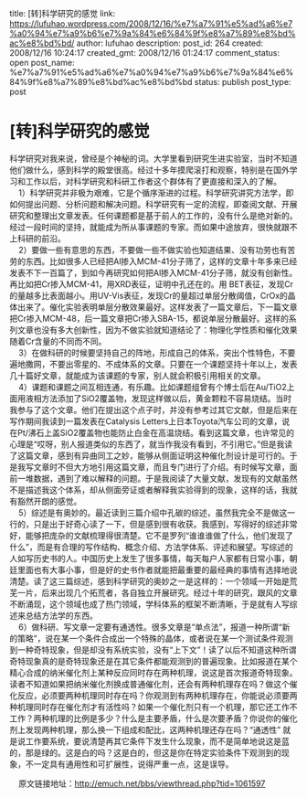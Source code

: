title: [转]科学研究的感觉
link: https://lufuhao.wordpress.com/2008/12/16/%e7%a7%91%e5%ad%a6%e7%a0%94%e7%a9%b6%e7%9a%84%e6%84%9f%e8%a7%89%e8%bd%ac%e8%bd%bd/
author: lufuhao
description: 
post_id: 264
created: 2008/12/16 10:24:17
created_gmt: 2008/12/16 01:24:17
comment_status: open
post_name: %e7%a7%91%e5%ad%a6%e7%a0%94%e7%a9%b6%e7%9a%84%e6%84%9f%e8%a7%89%e8%bd%ac%e8%bd%bd
status: publish
post_type: post

# [转]科学研究的感觉

科学研究对我来说，曾经是个神秘的词。大学里看到研究生进实验室，当时不知道他们做什么，感到科学的殿堂很高。经过十多年摸爬滚打和观察，特别是在国外学习和工作以后，对科学研究和科研工作者这个群体有了更直接和深入的了解。  
    1）科学研究并非极为艰难，它是个循序渐进的过程。科学研究讲究方法学，即如何提出问题、分析问题和解决问题。科学研究有一定的流程，即查阅文献、开展研究和整理出文章发表。任何课题都是基于前人的工作的，没有什么是绝对新的。经过一段时间的坚持，就能成为所从事课题的专家。而如果中途放弃，很快就跟不上科研的前沿。  
    2）要做一些有意思的东西，不要做一些不做实验也知道结果、没有功劳也有苦劳的东西。比如很多人已经把Al掺入MCM-41分子筛了，这样的文章十年多来已经发表不下一百篇了，到如今再研究如何把Al掺入MCM-41分子筛，就没有创新性。再比如把Cr掺入MCM-41，用XRD表征，证明中孔还在的。用 BET表征，发现Cr的量越多比表面越小。用UV-Vis表征，发现Cr的量超过单层分散阈值，CrOx的晶体出来了。催化实验表明单层分散效果最好。这样发表了一篇文章后，下一篇文章把Cr掺入MCM-48，后一篇文章把Cr掺入SBA-15，都说单层分散最好。这样的系列文章也没有多大创新性，因为不做实验就知道结论了：物理化学性质和催化效果随着Cr含量的不同而不同。  
    3）在做科研的时候要坚持自己的阵地，形成自己的体系，突出个性特色，不要遍地撒网，不要出零星的、不成体系的文章。只要在一个课题坚持十年以上，发表几十篇好文章，就能成为该课题的专家，别人就会积极引用相关的文章。  
    4）课题和课题之间互相连通，有乐趣。比如课题组曾有个博士后在Au/TiO2上面用液相方法添加了SiO2覆盖物，发现这样做以后，黄金颗粒不容易烧结。当时我参与了这个文章。他们在提出这个点子时，并没有参考过其它文献，但是后来在写作期间我读到一篇发表在Catalysis Letters上日本Toyota汽车公司的文章，说在Pt/沸石上盖SiO2覆盖物也能防止白金在高温烧结。看到这篇文章，也许常见的心理是“哎呀，别人报道类似的东西了，就当作我没有看到，不引用它。”但是我读了这篇文章，感到有异曲同工之妙，能够从侧面证明这种催化剂设计是可行的。于是我写文章时不但大方地引用这篇文章，而且专门进行了介绍。有时候写文章，面前一堆数据，遇到了难以解释的问题。于是我阅读了大量文献，发现有的文献虽然不是描述我这个体系，却从侧面旁证或者解释我实验得到的现象，这样的话，我就有豁然开朗的感觉。  
    5）综述是有奥妙的。最近读到三篇介绍中孔碳的综述，虽然我完全不是做这一行的，只是出于好奇心读了一下，但是感到很有收获。我感到，写得好的综述非常好，能够把庞杂的文献梳理得很清楚。它不是罗列“谁谁谁做了什么，他们发现了什么”，而是有合理的写作结构、概念介绍、方法学体系、评述和展望。写综述的人如写历史书的人。中国历史上发生了很多事情，每天每户人家都有日常小事，朝廷里面也有大事小事，但是好的史书作者就能把最重要的最经典的事情有选择地说清楚。读了这三篇综述，感到科学研究的奥妙之一是这样的：一个领域一开始是荒芜一片，后来出现几个拓荒者，各自独立开展研究。经过十年的研究，跟风的文章不断涌现，这个领域也成了热门领域，学科体系的框架不断清晰，于是就有人写综述来总结方法学的东西。  
    6）做科研、写文章一定要有通透性。很多文章是“单点法”，报道一种所谓“新的策略”，说在某一个条件合成出一个特殊的晶体，或者说在某一个测试条件观测到一种奇特现象，但是却没有系统实验，没有“上下文”！读了以后不知道这种所谓奇特现象真的是奇特现象还是在其它条件都能观测到的普遍现象。比如报道在某个精心合成的纳米催化剂上某种反应同时存在两种机理，说这是首次报道奇特现象。读者不知道如果把纳米催化剂换成普通催化剂，还会有两种机理存在吗？做这个催化反应，必须要两种机理同时存在吗？你观测到有两种机理存在，你能说必须要两种机理同时存在催化剂才有活性吗？如果一个催化剂只有一个机理，那它还工作不工作？两种机理的比例是多少？什么是主要矛盾，什么是次要矛盾？你说你的催化剂上发现两种机理，那么换一下组成和配比，这两种机理还存在吗？“通透性” 就是说工作要系统，要说清楚再其它条件下发生什么现象，而不是简单地说这是蓝的，那是绿的。这是白的吗？这是白的，但这是你在特定实验条件下观测到的现象，不一定具有通用性和可扩展性，说得严重一点，这是误导。 

    原文链接地址：<http://emuch.net/bbs/viewthread.php?tid=1061597>